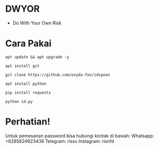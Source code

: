 # DWYOR
* Do With Your Own Risk

# Cara Pakai
`apt update && apt upgrade -y`

`apt install git`

`git clone https://github.com/oxyda-fox/idspoon`

`apt install python`

`pip install requests`

`python id.py`

# Perhatian!
Untuk pemesanan password bisa hubungi kontak di bawah:
Whatsapp: +6285624923438
Telegram: rissv
Instagram: risnfd
